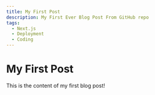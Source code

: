 ```yaml
---
title: My First Post
description: My First Ever Blog Post From GitHub repo
tags:
  - Next.js
  - Deployment
  - Coding
---
```


# My First Post

This is the content of my first blog post!
